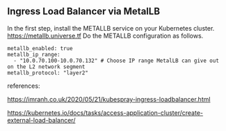 ## Ingress Load Balancer via MetalLB

In the first step, install the METALLB service on your Kubernetes cluster. https://metallb.universe.tf
Do the METALLB configuration as follows.

```
metallb_enabled: true
metallb_ip_range:
  - "10.0.70.100-10.0.70.132" # Choose IP range MetalLB can give out on the L2 network segment
metallb_protocol: "layer2"

```


references:
 
https://imranh.co.uk/2020/05/21/kubespray-ingress-loadbalancer.html 

https://kubernetes.io/docs/tasks/access-application-cluster/create-external-load-balancer/
